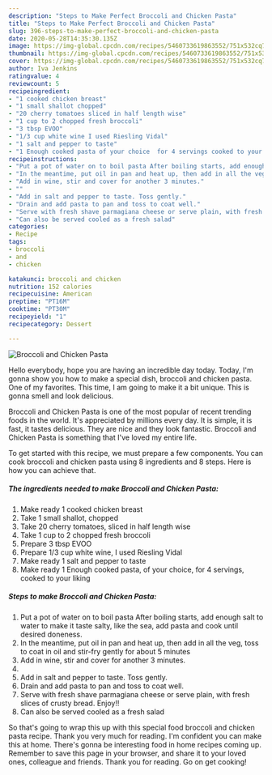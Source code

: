 ```yaml
---
description: "Steps to Make Perfect Broccoli and Chicken Pasta"
title: "Steps to Make Perfect Broccoli and Chicken Pasta"
slug: 396-steps-to-make-perfect-broccoli-and-chicken-pasta
date: 2020-05-28T14:35:30.135Z
image: https://img-global.cpcdn.com/recipes/5460733619863552/751x532cq70/broccoli-and-chicken-pasta-recipe-main-photo.jpg
thumbnail: https://img-global.cpcdn.com/recipes/5460733619863552/751x532cq70/broccoli-and-chicken-pasta-recipe-main-photo.jpg
cover: https://img-global.cpcdn.com/recipes/5460733619863552/751x532cq70/broccoli-and-chicken-pasta-recipe-main-photo.jpg
author: Iva Jenkins
ratingvalue: 4
reviewcount: 5
recipeingredient:
- "1 cooked chicken breast"
- "1 small shallot chopped"
- "20 cherry tomatoes sliced in half length wise"
- "1 cup to 2 chopped fresh broccoli"
- "3 tbsp EVOO"
- "1/3 cup white wine I used Riesling Vidal"
- "1 salt and pepper to taste"
- "1 Enough cooked pasta of your choice  for 4 servings cooked to your liking"
recipeinstructions:
- "Put a pot of water on to boil pasta After boiling starts, add enough salt to water to make it taste salty, like the sea, add pasta and cook until desired doneness."
- "In the meantime, put oil in pan and heat up, then add in all the veg, toss to coat in oil and stir-fry gently for about 5 minutes"
- "Add in wine, stir and cover for another 3 minutes."
- ""
- "Add in salt and pepper to taste. Toss gently."
- "Drain and add pasta to pan and toss to coat well."
- "Serve with fresh shave parmagiana cheese or serve plain, with fresh slices of crusty bread.  Enjoy!!"
- "Can also be served cooled as a fresh salad"
categories:
- Recipe
tags:
- broccoli
- and
- chicken

katakunci: broccoli and chicken 
nutrition: 152 calories
recipecuisine: American
preptime: "PT16M"
cooktime: "PT30M"
recipeyield: "1"
recipecategory: Dessert

---
```



![Broccoli and Chicken Pasta](https://img-global.cpcdn.com/recipes/5460733619863552/751x532cq70/broccoli-and-chicken-pasta-recipe-main-photo.jpg)

Hello everybody, hope you are having an incredible day today. Today, I'm gonna show you how to make a special dish, broccoli and chicken pasta. One of my favorites. This time, I am going to make it a bit unique. This is gonna smell and look delicious.

Broccoli and Chicken Pasta is one of the most popular of recent trending foods in the world. It's appreciated by millions every day. It is simple, it is fast, it tastes delicious. They are nice and they look fantastic. Broccoli and Chicken Pasta is something that I've loved my entire life.




To get started with this recipe, we must prepare a few components. You can cook broccoli and chicken pasta using 8 ingredients and 8 steps. Here is how you can achieve that.

<!--inarticleads1-->

##### The ingredients needed to make Broccoli and Chicken Pasta:

1. Make ready 1 cooked chicken breast
1. Take 1 small shallot, chopped
1. Take 20 cherry tomatoes, sliced in half length wise
1. Take 1 cup to 2 chopped fresh broccoli
1. Prepare 3 tbsp EVOO
1. Prepare 1/3 cup white wine, I used Riesling Vidal
1. Make ready 1 salt and pepper to taste
1. Make ready 1 Enough cooked pasta, of your choice,  for 4 servings, cooked to your liking




<!--inarticleads2-->

##### Steps to make Broccoli and Chicken Pasta:

1. Put a pot of water on to boil pasta After boiling starts, add enough salt to water to make it taste salty, like the sea, add pasta and cook until desired doneness.
1. In the meantime, put oil in pan and heat up, then add in all the veg, toss to coat in oil and stir-fry gently for about 5 minutes
1. Add in wine, stir and cover for another 3 minutes.
1. 
1. Add in salt and pepper to taste. Toss gently.
1. Drain and add pasta to pan and toss to coat well.
1. Serve with fresh shave parmagiana cheese or serve plain, with fresh slices of crusty bread.  Enjoy!!
1. Can also be served cooled as a fresh salad




So that's going to wrap this up with this special food broccoli and chicken pasta recipe. Thank you very much for reading. I'm confident you can make this at home. There's gonna be interesting food in home recipes coming up. Remember to save this page in your browser, and share it to your loved ones, colleague and friends. Thank you for reading. Go on get cooking!
